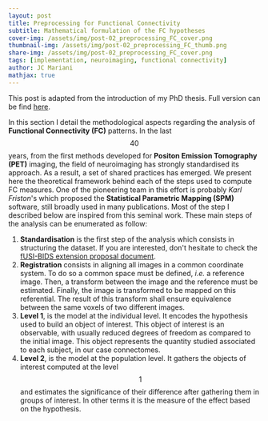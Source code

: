 ```yaml
---
layout: post
title: Preprocessing for Functional Connectivity
subtitle: Mathematical formulation of the FC hypotheses
cover-img: /assets/img/post-02_preprocessing_FC_cover.png
thumbnail-img: /assets/img/post-02_preprocessing_FC_thumb.png
share-img: /assets/img/post-02_preprocessing_FC_cover.png
tags: [implementation, neuroimaging, functional connectivity]
author: JC Mariani
mathjax: true
---
```


This post is adapted from the introduction of my PhD thesis. Full version can be find [here](https://theses.hal.science/tel-04420129).

In this section I detail the methodological aspects regarding the analysis of **Functional Connectivity (FC)** patterns. In the last $$40$$ years, from the first methods developed for **Positon Emission Tomography (PET)** imaging, the field of neuroimaging has strongly standardised its approach. As a result, a set of shared practices has emerged. We present here the theoretical framework behind each of the steps used to compute FC measures. One of the pioneering team in this effort is probably *Karl Friston*'s which proposed the **Statistical Parametric Mapping (SPM)** software, still broadly used in many publications. Most of the step I described below are inspired from this seminal work. These main steps of the analysis can be enumerated as follow:


1. **Standardisation** is the first step of the analysis which consists in structuring the dataset. If you are interested, don't hesitate to check the [fUSI-BIDS extension proposal document](https://docs.google.com/document/d/1W3z01mf1E8cfg_OY7ZGqeUeOKv659jCHQBXavtmT-T8/edit?usp=sharing).
2. **Registration** consists in aligning all images in a common coordinate system. To do so a common space must be defined, *i.e.* a reference image. Then, a transform between the image and the reference must be estimated. Finally, the image is transformed to be mapped on this referential. The result of this transform shall ensure equivalence between the same voxels of two different images.
3. **Level 1**, is the model at the individual level. It encodes the hypothesis used to build an object of interest. This object of interest is an observable, with usually reduced degrees of freedom as compared to the initial image. This object represents the quantity studied associated to each subject, in our case connectomes.
4. **Level 2**, is the model at the population level. It gathers the objects of interest computed at the level $$1$$ and estimates the significance of their difference after gathering them in groups of interest. In other terms it is the measure of the effect based on the hypothesis.


<!---    
    \subsection{Analysis pipelines}
    \label{ssec::intro-analysis-pipelines}


Here are presented the theoretical frameworks for each of these steps.
    

        \subsubsection{Registration}
        \label{sssec::intro-registration}


\begin{figure}[ht]
\begin{center}
    \includesvg[width = \linewidth]{Content/01_Introduction/01_Introduction_Figures/Intro_Registration.svg}
    \caption{Illustration of registration transform. Left: Different types of geometric transforms. Similarities preserve angles and ratios, affine preserve paralellism, projections preserve colinearities, conformation preserve angles, equiareal transforms preserve the area, homeomorphism preserves neighbourhood and diffeomorphism are invertible bidifferentiable transforms. Right (adapted from \href{Elastix manual}{https://elastix.lumc.nl/download/elastix-5.0.1-manual.pdf}): Example of registration of an \Gls{fmri} image, top left: the reference, top right the image, bottom left: affine transform of the moving image on the fixed image, bottom right: diffeomorphism solution for the same images.}
    \label{fig:registration}
\end{center}
\end{figure}

        
The registration problem is formally described in \cite{Klein2009-oc}. Taking one reference image called the \emph{fixed image} or $$I_F$$ and one image to be registered called the \emph{moving image} or $$I_M$$, the registration is solved by finding the optimal geometrical transform $$T_{\hat{\mu}}$$, parametrised with $$\hat{\mu}$$, aligning $$I_M$$ on $$I_F$$. Formally we look for the set of parameters $$\hat{\mu}$$ such as:

\begin{align}
\hat{\mu} = \underset{\mu}{argmin}\{ \mathcal{C}(T_{\mu},I_F,I_M) \}
\end{align}

Where $$\mathcal{C}$$ is a cost function defining the \guillemotleft distance\guillemotright between $$I_F$$ and $$I_M$$. In order to solve this problem, one must chose properly: the reference image, the family of transform, the cost function and the most adapted optimiser. 


For the reference image, common templates can be found in the case of \gls{fmri}: \cite{Mazziotta_2001} for humans, \cite{Ma_2005} for mice. These templates are averages over tens to hundreds of co-registered images which represents a canonical image. These templates are expected to possess all the features required for the registration algorithm to converge to it, starting from any other image. 


Without going too much in the details of transforms, two classes can be distinguished. On the one side \guillemotleft \textbf{linear} \guillemotright transforms on the other side \guillemotleft \textbf{non linear} \guillemotright transforms. Intuitively the \emph{linear} class is the one that preserves straight lines, the different types of transforms are illustrated in \niceFigRef{fig:registration}. The members of this first class are usually referred to as \emph{affine} transforms, even though projective transforms could fit as well. The \emph{non linear} class are usually referring to general diffeomorphisms which allow local deformation of the image. 


Similarly, for the cost function various options are could be chose. The cost function is usually based on a distance like $$L_2$$ euclidean distance but can be also correlation based of other similar metrics. The most common one is probably the mutual information.

\begin{align}
MI(I_F, I_M) = \sum_{i\in \mathcal{I},j\in \mathcal{J}} P_{(I_F,I_M)}(i,j)log(\frac{P_{(I_M, I_F)}(i,j)}{P_{I_M}(i) P_{I_F}(j)})
\end{align}

Where $$(i,j)\forall i\in \mathcal{I},\ \forall j\in \mathcal{J}$$ are values of paired voxels, $$P_{(I_F,I_M)}$$ is the join probability mass function and $$P_{I_M}(i)$$, $$ P_{I_F}(j)$$ are the respective intensity probability for each image. For the choice of optimisers see \cite{Klein_2007} where the main algorithms are compared in the case of non linear transform and mutual information function.


It is interesting to highlight that in practice, the direct tranform is not computed but rather the one from fixed image to the moving image, which is later inversed. Because images are finite, the risk of the direct transform would be to lack antecent in the moving image. In other sense, by mapping the moving image on the fixed image, some voxels would not be missing. This risk is minimised by performing the inverse transform \cite{Klein2009-oc}. 

        \subsubsection{First Level}
        \label{sssec::intro-first-level}


The first level analysis has already be conceptually introduced in the first section of this document. Here are reminded the hypotheses we make, the objects we use and their formal definition. 


Functional connectivity is the measure of second order statistics of the haemodynamic signal. It was demonstrated that infra-slow oscillations of the \Gls{cbv} timecourse is the ideal spectral window where to measure the \Gls{fc}. Moreover, during acquisition, many confounds have been identified. These artefactual signals bias the estimate of \Gls{fc}. In the end, the first part of the model we make at the first level is that the signal of interest can be decomposed as:

\begin{align}
y = y_{FC} + y_{confounds} + \epsilon
\label{eq:linear-signa-confound}
\end{align}

Where $$y$$ is the signal, $$y_{FC}$$ the neuronally driven \Gls{fc} oscillation in the infra-slow band, $$y_{confounds}$$ a linear combination of coherent artefactual sources and $$\epsilon$$ some white noise. In other terms, we hypothesise that it is possible to extract a good estimate of neuronally driven vascular fluctuations by removing confounding nuisances and filtering in the infra-slow band. It is why developing optimal methods for nuisance removal has become a main subfield of neuroimaging. This question is later discussed in \niceRef{ssec::nuisance}. In the meantime it is worth mentioning that the main nuisance removal strategies are: detrend for removing slow drifts expected to come from hardware sources \cite{Liu_2017}, cardiac and breathing regression \cite{Bhattacharyya_2004, Shmueli_2007, Liu_2016}, motion regression \cite{Friston_95}, the global signal regression \cite{Power_2017}, principal component based regression \cite{Behzadi_2007}, censoring of artefactual frames or scrubbing \cite{Power_2012}.

Finally, given $$y_{FC}$$ we hypothesise that the measure of covariance in two signals gives is proportional to, or at least monotonous in, the underlying functional connectivity of the regions it was extracted from. In our case we mostly used the \emph{Pearson}'s correlation coefficient:

\begin{align}
c(i,j) = \frac{<y_i, y_j>}{\sqrt{<y_i, y_i><y_j, y_j>}}
\end{align}
    
Where $$y_i$$ and $$y_j$$ are two signals respectively extracted from region $$i$$ and region $$j$$ if $$y_i$$ and $$y_j$$ are centred (null mean).


Under validity of the model, by combining these two steps we can infer the connectivity between two regions. In practice two canonical objects are used to gather these properties of the brain. With correlation matrices \Gls{roi}s are defined, either based on the brain anatomy or functional criterion (identification of regional clusters or \gls{ica} based). The signals are extracted from these \Gls{roi}s and the connectome encoded in a correlation matrix which represents pair wise correlation. Alternatively we can define one signal of reference, called the seed, and measure the connectivity of any other voxel with this seed. The seed signal is usually also extracted from a \Gls{roi} in which case we refer the voxel wise correlation distribution as seed based map. Alternatively the seed can be artificial in which case the object is an activation map. 


Alternatively to correlation based establishment of connectomes, in this later case, it possible to use a general linear model to apply all these processing steps all at once. The idea is to leverage \ref{eq:linear-signa-confound} linear property to infer directly the covariance structure of each voxel. Using this method \cite{Friston_1996}, it is possible to regress multiple regressors at ones while, modelling the residual term for removing autocorrelation structure from the observed effect for example. As a result the \Gls{glm} can be used to compute seed based maps or activation maps. In this case \ref{eq:linear-signa-confound} becomes:


\begin{align}
y = \sum_{i} \beta_i y_i + \epsilon
\label{eq:linear-GLM}
\end{align}

Where $$y_i$$ are the different regressors used for the regression. Usually a single regressor is associated to a seed of interest, while the other represent noise. It is interesting to notice that by introducing a family of cosine regressors, high pass filtering can be performed simultaneously. In the end, the measure of covariance with the seed is given by the value $$\beta$$ for this regressor.


        \subsubsection{Second Level}
        \label{sssec::intro-level2}


As we illustrated in the introduction, the further we go in the analysis, the more options are available. Consequently, there is no way to even get close to an exhaustive list of potential second levels. We will therefore only remind the fundamental concept which is shared with most other scientific areas. From the first level we obtain a descriptor of each individual in the shape of correlation matrix or a seed based map. The question we ask at the group level is whether two such collections are different, and if it is the case what are these differences. The classical methods for correlation matrices and seed based maps rely on mass univariate approaches. All voxels are independently compared between the two groups. This method has pitfalls which are detailed in \niceRef{sssec:ParallelTTesting}. Alternatively multivariate analysis could be used like \Gls{pca} for example.


In the end, the method to use depends on the question asked. It is the real translation of the working hypothesis in terms of statistics. If the effect is expected to have multilinear basis, an other \Gls{glm} could be used. With the advances in machine learning and related tools, it becomes more common to use predictors and classifiers to perform such second level statistics. 


        \subsubsection{Summary}


We showed here how the concepts introduced in the previous chapter could be translated into mathematical formulations. Neuroimaging methods allows the measure of blood flow properties which ultimately is digitalised. From these formalised images, a succession of programs and algorithms permit to apply the fundamental principles of functional connectivity. By this succession of transforms, the image is ouput as simple objects that can be studied in the frameworks of classical statistics. The description of our implementation is detailed in the method part.
        
-->

